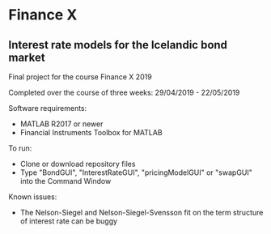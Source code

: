 # Finance X 
## Interest rate models for the Icelandic bond market

Final project for the course Finance X 2019

Completed over the course of three weeks: 29/04/2019 - 22/05/2019

Software requirements: 
- MATLAB R2017 or newer
- Financial Instruments Toolbox for MATLAB

To run:
- Clone or download repository files
- Type "BondGUI", "InterestRateGUI", "pricingModelGUI" or "swapGUI" into the Command Window 

Known issues:
- The Nelson-Siegel and Nelson-Siegel-Svensson fit on the term structure of interest rate can be buggy
